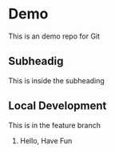 # Demo

This is an demo repo for Git

## Subheadig

This is inside the subheading

## Local Development

This is in the feature branch

1. Hello, Have Fun
